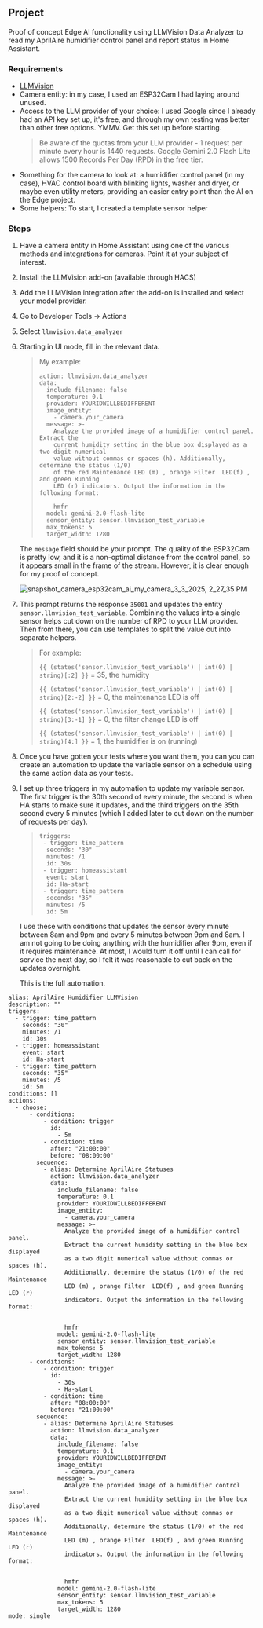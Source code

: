 ## Project
Proof of concept Edge AI functionality using LLMVision Data Analyzer to read my AprilAire humidifier control panel and report status in Home Assistant.

### Requirements
- [LLMVision](https://github.com/valentinfrlch/ha-llmvision)
- Camera entity: in my case, I used an ESP32Cam I had laying around unused.
- Access to the LLM provider of your choice: I used Google since I already had an API key set up, it's free, and through my own testing was better
  than other free options. YMMV. Get this set up before starting.
  > Be aware of the quotas from your LLM provider - 1 request per minute every hour is 1440 requests.
  > Google Gemini 2.0 Flash Lite allows 1500 Records Per Day (RPD) in the free tier.
- Something for the camera to look at: a humidifier control panel (in my case), HVAC control board with blinking lights, washer and dryer, or maybe even
  utility meters, providing an easier entry point than the AI on the Edge project.
- Some helpers: To start, I created a template sensor helper

### Steps
1. Have a camera entity in Home Assistant using one of the various methods and integrations for cameras. Point it at your subject of interest.
2. Install the LLMVision add-on (available through HACS)
3. Add the LLMVision integration after the add-on is installed and select your model provider.
4. Go to Developer Tools -> Actions
5. Select `llmvision.data_analyzer`
6. Starting in UI mode, fill in the relevant data.
   > My example:
   > ```
   > action: llmvision.data_analyzer
   > data:
   >   include_filename: false
   >   temperature: 0.1
   >   provider: YOURIDWILLBEDIFFERENT
   >   image_entity:
   >     - camera.your_camera
   >   message: >-
   >     Analyze the provided image of a humidifier control panel. Extract the
   >     current humidity setting in the blue box displayed as a two digit numerical
   >     value without commas or spaces (h). Additionally, determine the status (1/0)
   >     of the red Maintenance LED (m) , orange Filter  LED(f) , and green Running
   >     LED (r) indicators. Output the information in the following format:
   > 
   >     hmfr
   >   model: gemini-2.0-flash-lite
   >   sensor_entity: sensor.llmvision_test_variable
   >   max_tokens: 5
   >   target_width: 1280
   >   ```
   The `message` field should be your prompt. The quality of the ESP32Cam is pretty low, and it is a non-optimal distance from the control panel, so it
   appears small in the frame of the stream. However, it is clear enough for my proof of concept.

   ![snapshot_camera_esp32cam_ai_my_camera_3_3_2025, 2_27_35 PM](https://github.com/user-attachments/assets/f09d5a02-ebc8-49fd-a9ea-ed31cf2e0391)

7. This prompt returns the response `35001` and updates the entity `sensor.llmvision_test_variable`. Combining the values into a single sensor helps cut down on
   the number of RPD to your LLM provider. Then from there, you can use templates to split the value out into separate helpers.
   > For example:
   > 
   > ```{{ (states('sensor.llmvision_test_variable') | int(0) | string)[:2] }}``` = 35, the humidity
   > 
   > ```{{ (states('sensor.llmvision_test_variable') | int(0) | string)[2:-2] }}``` = 0, the maintenance LED is off
   > 
   > ```{{ (states('sensor.llmvision_test_variable') | int(0) | string)[3:-1] }}``` = 0, the filter change LED is off
   > 
   > ```{{ (states('sensor.llmvision_test_variable') | int(0) | string)[4:] }}``` = 1, the humidifier is on (running)
   > 

8. Once you have gotten your tests where you want them, you can you can create an automation to update the variable sensor on a schedule using the same
   action data as your tests.


9. I set up three triggers in my automation to update my variable sensor. The first trigger is the 30th second of every minute, the second is when HA starts to make sure it updates, and the third triggers on the 35th second every 5 minutes (which I added later to cut down on the number of requests per day).
      >
      >```
      >triggers:
      >  - trigger: time_pattern
      >   seconds: "30"
      >   minutes: /1
      >   id: 30s
      >  - trigger: homeassistant
      >   event: start
      >   id: Ha-start
      >  - trigger: time_pattern
      >   seconds: "35"
      >   minutes: /5
      >   id: 5m
      >```
   I use these with conditions that updates the sensor every minute between 8am and 9pm and every 5 minutes between 9pm and 8am. I am not going to be doing anything with the humidifier after 9pm, even if it requires maintenance. At most, I would turn it off until I can call for service the next day, so I felt it was reasonable to cut back on the updates overnight.
  
   This is the full automation.

```
alias: AprilAire Humidifier LLMVision
description: ""
triggers:
  - trigger: time_pattern
    seconds: "30"
    minutes: /1
    id: 30s
  - trigger: homeassistant
    event: start
    id: Ha-start
  - trigger: time_pattern
    seconds: "35"
    minutes: /5
    id: 5m
conditions: []
actions:
  - choose:
      - conditions:
          - condition: trigger
            id:
              - 5m
          - condition: time
            after: "21:00:00"
            before: "08:00:00"
        sequence:
          - alias: Determine AprilAire Statuses
            action: llmvision.data_analyzer
            data:
              include_filename: false
              temperature: 0.1
              provider: YOURIDWILLBEDIFFERENT
              image_entity:
                - camera.your_camera
              message: >-
                Analyze the provided image of a humidifier control panel.
                Extract the current humidity setting in the blue box displayed
                as a two digit numerical value without commas or spaces (h).
                Additionally, determine the status (1/0) of the red Maintenance
                LED (m) , orange Filter  LED(f) , and green Running LED (r)
                indicators. Output the information in the following format:


                hmfr
              model: gemini-2.0-flash-lite
              sensor_entity: sensor.llmvision_test_variable
              max_tokens: 5
              target_width: 1280
      - conditions:
          - condition: trigger
            id:
              - 30s
              - Ha-start
          - condition: time
            after: "08:00:00"
            before: "21:00:00"
        sequence:
          - alias: Determine AprilAire Statuses
            action: llmvision.data_analyzer
            data:
              include_filename: false
              temperature: 0.1
              provider: YOURIDWILLBEDIFFERENT
              image_entity:
                - camera.your_camera
              message: >-
                Analyze the provided image of a humidifier control panel.
                Extract the current humidity setting in the blue box displayed
                as a two digit numerical value without commas or spaces (h).
                Additionally, determine the status (1/0) of the red Maintenance
                LED (m) , orange Filter  LED(f) , and green Running LED (r)
                indicators. Output the information in the following format:


                hmfr
              model: gemini-2.0-flash-lite
              sensor_entity: sensor.llmvision_test_variable
              max_tokens: 5
              target_width: 1280
mode: single
```
